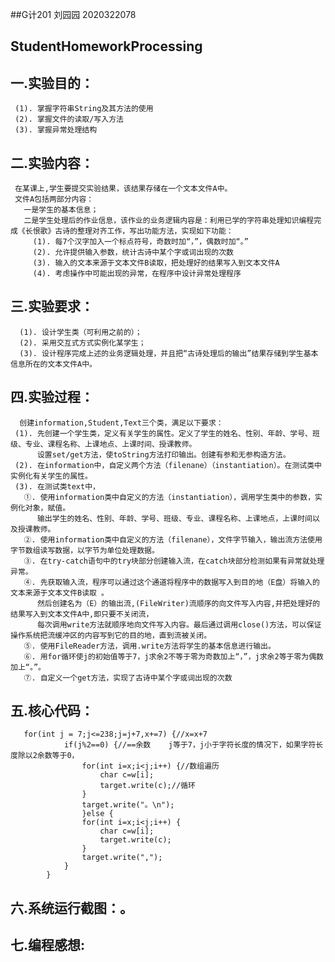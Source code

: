 ##G计201 刘园园  2020322078

## StudentHomeworkProcessing

## 一.实验目的：
     (1). 掌握字符串String及其方法的使用
     (2). 掌握文件的读取/写入方法
     (3). 掌握异常处理结构
## 二.实验内容：
     在某课上,学生要提交实验结果，该结果存储在一个文本文件A中。
     文件A包括两部分内容：
       一是学生的基本信息；
       二是学生处理后的作业信息，该作业的业务逻辑内容是：利用已学的字符串处理知识编程完成《长恨歌》古诗的整理对齐工作，写出功能方法，实现如下功能：
         (1). 每7个汉字加入一个标点符号，奇数时加“，”，偶数时加“。”
         (2). 允许提供输入参数，统计古诗中某个字或词出现的次数
         (3). 输入的文本来源于文本文件B读取，把处理好的结果写入到文本文件A
         (4). 考虑操作中可能出现的异常，在程序中设计异常处理程序
## 三.实验要求：
      (1). 设计学生类（可利用之前的）；
      (2). 采用交互式方式实例化某学生；
      (3). 设计程序完成上述的业务逻辑处理，并且把“古诗处理后的输出”结果存储到学生基本信息所在的文本文件A中。
## 四.实验过程：
      创建information,Student,Text三个类，满足以下要求：
     (1). 先创建一个学生类，定义有关学生的属性。定义了学生的姓名、性别、年龄、学号、班级、专业、课程名称、上课地点、上课时间、授课教师。
          设置set/get方法，使toString方法打印输出。创建有参和无参构造方法。
     (2). 在information中，自定义两个方法（filenane）（instantiation）。在测试类中实例化有关学生的属性。
     (3). 在测试类text中，
       ①. 使用information类中自定义的方法（instantiation），调用学生类中的参数，实例化对象，赋值。  
          输出学生的姓名、性别、年龄、学号、班级、专业、课程名称、上课地点，上课时间以及授课教师。
       ②. 使用information类中自定义的方法（filenane），文件字节输入，输出流方法使用字节数组读写数据，以字节为单位处理数据。  
       ③. 在try-catch语句中的try块部分创建输入流，在catch块部分检测如果有异常就处理异常。   
       ④. 先获取输入流，程序可以通过这个通道将程序中的数据写入到目的地（E盘）将输入的文本来源于文本文件B读取 。
          然后创建名为（E）的输出流,(FileWriter)流顺序的向文件写入内容,并把处理好的结果写入到文本文件A中,即只要不关闭流，
          每次调用write方法就顺序地向文件写入内容。最后通过调用close()方法，可以保证操作系统把流缓冲区的内容写到它的目的地，直到流被关闭。  
       ⑤. 使用FileReader方法，调用.write方法将学生的基本信息进行输出。  
       ⑥. 用for循环使j的初始值等于7，j求余2不等于零为奇数加上“，”，j求余2等于零为偶数加上“。”。   
       ⑦. 自定义一个get方法，实现了古诗中某个字或词出现的次数
## 五.核心代码：
       for(int j = 7;j<=238;j=j+7,x+=7) {//x=x+7
				if(j%2==0) {//==余数    j等于7，j小于字符长度的情况下，如果字符长度除以2余数等于0，
					for(int i=x;i<j;i++) {//数组遍历
						char c=w[i];
						target.write(c);//循环
					}
					target.write("。\n");
					}else {
					for(int i=x;i<j;i++) {
						char c=w[i];
						target.write(c);
					}
					target.write(",");
				}
			}
## 六.系统运行截图：。
## 七.编程感想:

